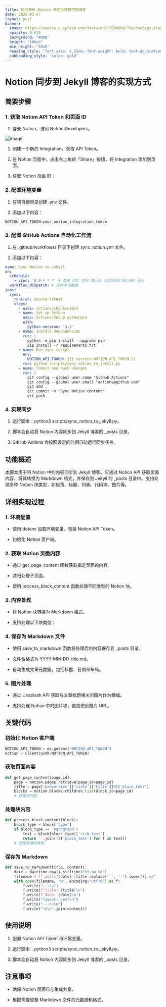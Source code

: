 ```yaml
---
title: 如何使用 Notion 来同步管理你的博客
date: 2025-03-07
layout: post
banner:
  image: https://source.unsplash.com/featured/1200x800/?technology,blog
  opacity: 0.618
  background: "#000"
  height: "100vh"
  min_height: "38vh"
  heading_style: "font-size: 4.25em; font-weight: bold; text-decoration: underline"
  subheading_style: "color: gold"
---
```


# Notion 同步到 Jekyll 博客的实现方式

## 简要步骤

### 1. 获取 Notion API Token 和页面 ID

1. 登录 Notion，访问 Notion Developers。

![image](https://prod-files-secure.s3.us-west-2.amazonaws.com/a7a0cc5a-89b9-4cda-8686-1fba0ca52f40/d19c1afe-dea5-4312-9333-786b0ba83054/image.png?X-Amz-Algorithm=AWS4-HMAC-SHA256&X-Amz-Content-Sha256=UNSIGNED-PAYLOAD&X-Amz-Credential=ASIAZI2LB466Y6JHFERH%2F20250307%2Fus-west-2%2Fs3%2Faws4_request&X-Amz-Date=20250307T182819Z&X-Amz-Expires=3600&X-Amz-Security-Token=IQoJb3JpZ2luX2VjEAIaCXVzLXdlc3QtMiJHMEUCIGvhLIOHRZhw%2BAV75OpJw8jxLsDpGd0Em0SVCrrB2nFvAiEA3NbN32lMoz%2FnD0F%2Fuk2Xmds67vIPGLVCG8xZngA7Ahoq%2FwMISxAAGgw2Mzc0MjMxODM4MDUiDOY34XwmNXZNjI7qSCrcA9%2F%2FuKNMSXWCii7o5kVELtEsBqHtP7rx0z7gVE8QnX124UooYMRgnyoULFEWGTmGLj3QXvMvrIcKHAtHPI4vz7noQj60nP9SZWc7iW2mQVn1%2FIDiztNlQoLo%2FJGAR1d%2BJ7Uzphl8eQWiGr6ifSki6Eu1UpN0GSWJbJS%2FhNoMNUfi3GiumAXQlEMmFZhf5U0eECz8CVUtSrmfFTr%2B5jxyvNvn8QQr9jkeC1sRkxXMDF9r3hh6oxMleHLyTNLrmEGCYm4jkhNXM5fEVOjDqfgLjMmhj8Rgk311bM%2BAmXnpVy0gDbL0y6GRoznb%2FdJM8txIHlu3Ehv8WCrXkBDPzM0C%2FFTKPQghY4hWGT9RukFXfphQnK%2BsEmFfYeIWEr4pHHZg8j7Qqd79rZ39Pkz4QRPzia2j0RIIFjaLCfSjsF9UTgIeekvfns0A3fo39uqVXlMF1QF7WUOPPYU7kb6ms9ijA2E9qySzHda2leHh41CKTYheu4rzzlqxblmP%2By1l4igy4UVU%2B3AiVCBbuMEX2cFQ4w64iU5qNKuVcGsNrg9HZ%2BeseBY5bhU01kokkVWNcOQv5gKN0xl6BOG%2FbGMkFiF074BeNiHVZc%2BzdE067xTSp8Q0b81GATr9w5FeJWK6MILgrL4GOqUBO8u%2F%2BlABQhUlxY3ryq%2FD9wQ23TJRH0VEURODaoPjsBDmf0VxsAWeGx5T%2Fj0TUJF2rlStOzhxmDnNf1%2BfQdHKSLPNY4Ch%2FX9cjmc%2BpoUrp0YBQr8qLpzhr20NSFk3CQHPmfODwGgPmxIKCZ61y0ebjtn%2FQ6smr9PoGsVQv0qrMQ4ddbUIqTZ4bkpj0ONcbnJ%2FctSKuQ5ME0hjV5JY11I9SGrkdk7%2B&X-Amz-Signature=b12ec04cdf2416420364b4dbb64a22851a25112bb061dcccf09c53ca8862980e&X-Amz-SignedHeaders=host&x-id=GetObject)

1. 创建一个新的 Integration，获取 API Token。

1. 在 Notion 页面中，点击右上角的「Share」按钮，将 Integration 添加到页面。

1. 获取 Notion 页面 ID：


### 2. 配置环境变量

1. 在项目根目录创建 .env 文件。

1. 添加以下内容：

```javascript
NOTION_API_TOKEN=your_notion_integration_token
```

### 3. 配置 GitHub Actions 自动化工作流

1. 在 .github/workflows/ 目录下创建 sync_notion.yml 文件。

1. 添加以下内容：

```yaml
name: Sync Notion to Jekyll
on:
  schedule:
    - cron: '0 0 * * *' # 每天 UTC 时间 00:00（北京时间 08:00）运行
  workflow_dispatch: # 支持手动触发
jobs:
  sync:
    runs-on: ubuntu-latest
    steps:
      - uses: actions/checkout@v3
      - name: Set up Python
        uses: actions/setup-python@v4
        with:
          python-version: '3.9'
      - name: Install dependencies
        run: |
          python -m pip install --upgrade pip
          pip install -r requirements.txt
      - name: Run sync script
        env:
          NOTION_API_TOKEN: ${{ secrets.NOTION_API_TOKEN }}
        run: python scripts/sync_notion_to_jekyll.py
      - name: Commit and push changes
        run: |
          git config --global user.name "GitHub Actions"
          git config --global user.email "actions@github.com"
          git add .
          git commit -m "Sync Notion content"
          git push
```

### 4. 实现同步

1. 运行脚本：python3 scripts/sync_notion_to_jekyll.py。

1. 脚本会自动将 Notion 内容同步到 Jekyll 博客的 _posts 目录。

1. GitHub Actions 会按照设定的时间自动运行同步任务。

## 功能概述

本脚本用于将 Notion 中的内容同步到 Jekyll 博客。它通过 Notion API 获取页面内容，将其转换为 Markdown 格式，并保存到 Jekyll 的 _posts 目录中。支持处理多种 Notion 块类型，如段落、标题、列表、代码块、图片等。

## 详细实现过程

### 1. 环境配置

- 使用 dotenv 加载环境变量，包括 Notion API Token。

- 初始化 Notion 客户端。

### 2. 获取 Notion 页面内容

- 通过 get_page_content 函数获取指定页面的内容。

- 递归处理子页面。

- 使用 process_block_content 函数处理不同类型的 Notion 块。

### 3. 内容处理

- 将 Notion 块转换为 Markdown 格式。

- 支持处理以下块类型：


### 4. 保存为 Markdown 文件

- 使用 save_to_markdown 函数将处理后的内容保存到 _posts 目录。

- 文件名格式为 YYYY-MM-DD-title.md。

- 自动生成文章元数据，包括标题、日期和布局。

### 5. 图片处理

- 通过 Unsplash API 获取与文章标题相关的图片作为横幅。

- 支持处理 Notion 中的图片块，直接使用图片 URL。

## 关键代码

### 初始化 Notion 客户端

```python
NOTION_API_TOKEN = os.getenv("NOTION_API_TOKEN")
notion = Client(auth=NOTION_API_TOKEN)
```

### 获取页面内容

```python
def get_page_content(page_id):
    page = notion.pages.retrieve(page_id=page_id)
    title = page['properties']['title']['title'][0]['plain_text']
    blocks = notion.blocks.children.list(block_id=page_id)
    # 处理块内容
```

### 处理块内容

```python
def process_block_content(block):
    block_type = block['type']
    if block_type == 'paragraph':
        text = block[block_type]['rich_text']
        return ''.join([t['plain_text'] for t in text])
    # 处理其他块类型
```

### 保存为 Markdown

```python
def save_to_markdown(title, content):
    date = datetime.now().strftime("%Y-%m-%d")
    filename = f"_posts/{date}-{title.replace(' ', '-').lower()}.md"
    with open(filename, "w", encoding="utf-8") as f:
        f.write("---\n")
        f.write(f"title: {title}\n")
        f.write(f"date: {date}\n")
        f.write("layout: post\n")
        f.write("---\n\n")
        f.write("\n\n".join(content))
```

## 使用说明

1. 配置 Notion API Token 和环境变量。

1. 运行脚本：python3 scripts/sync_notion_to_jekyll.py。

1. 脚本会自动将 Notion 内容同步到 Jekyll 博客的 _posts 目录。

## 注意事项

- 确保 Notion 页面已与集成共享。

- 根据需要调整 Markdown 文件的元数据和格式。
